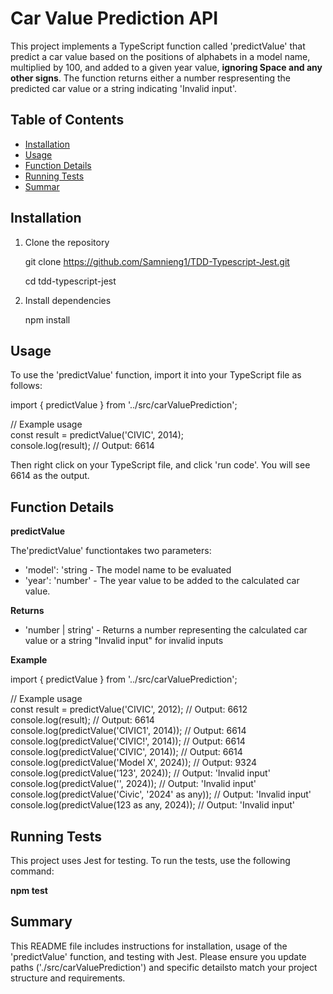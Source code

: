 # Car Value Prediction API

This project implements a TypeScript function called 'predictValue' that predict a car value based on the positions of alphabets in a model name, multiplied by 100, and added to a given year value, **ignoring Space and any other signs**.
The function returns either a number respresenting the predicted car value or a string indicating 'Invalid input'.

## Table of Contents
- [Installation](#installation)
- [Usage](#usage)
- [Function Details](#function-details)
- [Running Tests](#running-tests)
- [Summar](#summary)

## Installation
1. Clone the repository

   git clone https://github.com/Samnieng1/TDD-Typescript-Jest.git
   
   cd tdd-typescript-jest
   
3. Install dependencies

   npm install
   
## Usage

To use the 'predictValue' function, import it into your TypeScript file as follows:

  import { predictValue } from '../src/carValuePrediction';

  // Example usage  
  const result = predictValue('CIVIC', 2014);  
  console.log(result); // Output: 6614  

Then right click on your TypeScript file, and click 'run code'. You will see 6614 as the output.

## Function Details
**predictValue**

The'predictValue' functiontakes two parameters:
  - 'model': 'string - The model name to be evaluated
  - 'year': 'number' - The year value to be added to the calculated car value.

**Returns**
  - 'number | string' - Returns a number representing the calculated car value or a string "Invalid input" for invalid inputs

**Example**

  import { predictValue } from '../src/carValuePrediction';

  // Example usage  
  const result = predictValue('CIVIC', 2012); // Output: 6612    
  console.log(result); // Output: 6614    
   console.log(predictValue('CIVIC1', 2014)); // Output: 6614  
   console.log(predictValue('CIVIC!', 2014)); // Output: 6614  
  console.log(predictValue('CIVIC', 2014)); // Output: 6614  
  console.log(predictValue('Model X', 2024)); // Output: 9324  
  console.log(predictValue('123', 2024)); // Output: 'Invalid input'  
  console.log(predictValue('', 2024)); // Output: 'Invalid input'  
  console.log(predictValue('Civic', '2024' as any)); // Output: 'Invalid input'  
  console.log(predictValue(123 as any, 2024)); // Output: 'Invalid input'  

## Running Tests
This project uses Jest for testing. To run the tests, use the following command:  

**npm test**

## Summary

This README file includes instructions for installation, usage of the 'predictValue' function, and testing with Jest.
Please ensure you update paths ('./src/carValuePrediction') and specific detailsto match your project structure and requirements.

